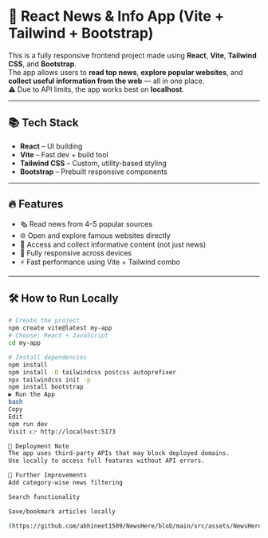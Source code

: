 # 📰 React News & Info App (Vite + Tailwind + Bootstrap)

This is a fully responsive frontend project made using **React**, **Vite**, **Tailwind CSS**, and **Bootstrap**.  
The app allows users to **read top news**, **explore popular websites**, and **collect useful information from the web** — all in one place.  
⚠️ Due to API limits, the app works best on **localhost**.

---

## 📚 Tech Stack

- **React** – UI building  
- **Vite** – Fast dev + build tool  
- **Tailwind CSS** – Custom, utility-based styling  
- **Bootstrap** – Prebuilt responsive components  

---

## 🔥 Features

- 🗞️ Read news from 4–5 popular sources  
- 🌐 Open and explore famous websites directly  
- 🧠 Access and collect informative content (not just news)  
- 📱 Fully responsive across devices  
- ⚡ Fast performance using Vite + Tailwind combo  

---

## 🛠 How to Run Locally

```bash
# Create the project
npm create vite@latest my-app
# Choose: React + JavaScript
cd my-app

# Install dependencies
npm install
npm install -D tailwindcss postcss autoprefixer
npx tailwindcss init -p
npm install bootstrap
▶️ Run the App
bash
Copy
Edit
npm run dev
Visit 👉 http://localhost:5173

🚫 Deployment Note
The app uses third-party APIs that may block deployed domains.
Use locally to access full features without API errors.

🔧 Further Improvements
Add category-wise news filtering

Search functionality

Save/bookmark articles locally

(https://github.com/abhineet1509/NewsHere/blob/main/src/assets/NewsHere%20-%20Google%20Chrome%202025-04-05%2023-26-27%20(1).mp4)



